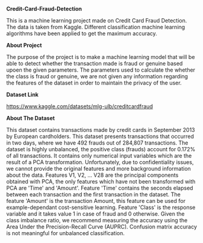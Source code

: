 **Credit-Card-Fraud-Detection**

This is a machine learning project made on Credit Card Fraud Detection. The data is taken from Kaggle. Different classification machine learning algorithms have been applied to get the maximum accuracy.

**About Project**

The purpose of the project is to make a machine learning model that will be able to detect whether the transaction made is fraud or genuine based upoen the given parameters. 
The parameters used to calculate the whether the class is fraud or genuine, we are not given any information regarding the features of the dataset in order to maintain the privacy of the user.

**Dataset Link**

https://www.kaggle.com/datasets/mlg-ulb/creditcardfraud

**About The Dataset**

This dataset contains transactions made by credit cards in September 2013 by European cardholders. 
This dataset presents transactions that occurred in two days, where we have 492 frauds out of 284,807 transactions. The dataset is highly unbalanced, the positive class (frauds) account for 0.172% of all transactions.
It contains only numerical input variables which are the result of a PCA transformation. 
Unfortunately, due to confidentiality issues, we cannot provide the original features and more background information about the data. 
Features V1, V2, … V28 are the principal components obtained with PCA, the only features which have not been transformed with PCA are 'Time' and 'Amount'. 
Feature 'Time' contains the seconds elapsed between each transaction and the first transaction in the dataset. 
The feature 'Amount' is the transaction Amount, this feature can be used for example-dependant cost-sensitive learning. Feature 'Class' is the response variable and it takes value 1 in case of fraud and 0 otherwise.
Given the class imbalance ratio, we recommend measuring the accuracy using the Area Under the Precision-Recall Curve (AUPRC). Confusion matrix accuracy is not meaningful for unbalanced classification.
